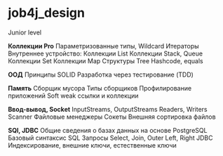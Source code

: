 # job4j_design
Junior level

**Коллекции Pro**
Параметризованные типы, Wildcard
Итераторы
Внутреннее устройство:
Коллекции List
Коллекции Stack, Queue
Коллекции Set
Коллекции Map
Структуры Tree
Hashcode, equals

**ООД**
Принципы SOLID
Разработка через тестирование (TDD)

**Память**
Cборщик мусора
Типы сборщиков
Профилирование приложений
Soft weak ссылки и коллекции

**Ввод-вывод, Socket**
InputStreams, OutputStreams
Readers, Writers
Scanner
Файловые менеджеры
Сокеты
Внешняя сортировка файлов

**SQl, JDBC**
Общие сведения о базах данных на основе PostgreSQL
Базовый синтаксис SQL
Запросы Select, Join, Outer Left, Right
JDBC
Индексирование, внешние ключи, естественные ключи
